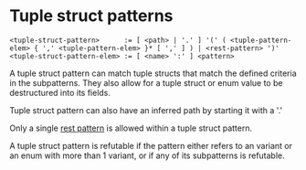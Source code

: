 # Tuple struct patterns
```
<tuple-struct-pattern>      := [ <path> | '.' ] '(' ( <tuple-pattern-elem> { ',' <tuple-pattern-elem> }* [ ',' ] ) | <rest-pattern> ')'
<tuple-struct-pattern-elem> := [ <name> ':' ] <pattern>
```

A tuple struct pattern can match tuple structs that match the defined criteria in the subpatterns.
They also allow for a tuple struct or enum value to be destructured into its fields.

Tuple struct pattern can also have an inferred path by starting it with a '.'

Only a single [rest pattern] is allowed within a tuple struct pattern.

A tuple struct pattern is refutable if the pattern either refers to an variant or an enum with more than 1 variant, or if any of its subpatterns is refutable.



[rest pattern]: ./rest-patterns.md